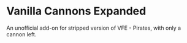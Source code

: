 # Vanilla Cannons Expanded
An unofficial add-on for stripped version of VFE - Pirates, with only a cannon left.
